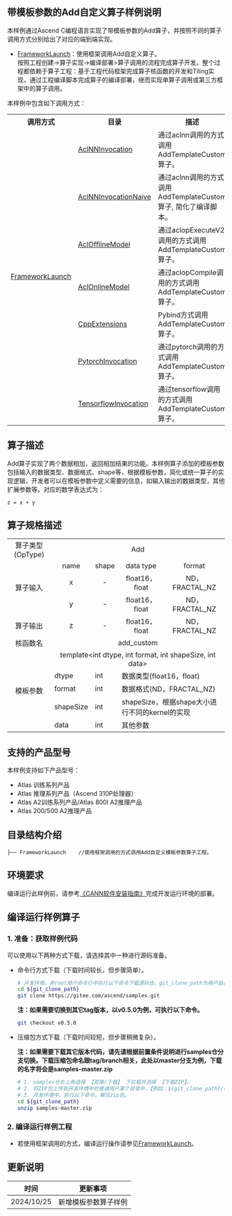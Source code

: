 ## 带模板参数的Add自定义算子样例说明
本样例通过Ascend C编程语言实现了带模板参数的Add算子，并按照不同的算子调用方式分别给出了对应的端到端实现。
- [FrameworkLaunch](./FrameworkLaunch)：使用框架调用Add自定义算子。  
  按照工程创建->算子实现->编译部署>算子调用的流程完成算子开发。整个过程都依赖于算子工程：基于工程代码框架完成算子核函数的开发和Tiling实现，通过工程编译脚本完成算子的编译部署，继而实现单算子调用或第三方框架中的算子调用。

本样例中包含如下调用方式：
<table>
    <th>调用方式</th><th>目录</th><th>描述</th>
    <tr>
        <!-- 列的方向占据7个cell -->
        <td rowspan='7'><a href="./FrameworkLaunch"> FrameworkLaunch</td>
        <td><a href="./FrameworkLaunch/AclNNInvocation"> AclNNInvocation</td><td>通过aclnn调用的方式调用AddTemplateCustom算子。</td>
    </tr>
    <tr>
        <td><a href="./FrameworkLaunch/AclNNInvocationNaive"> AclNNInvocationNaive</td><td>通过aclnn调用的方式调用AddTemplateCustom算子, 简化了编译脚本。</td>
    </tr>
    <tr>
        <td><a href="./FrameworkLaunch/AclOfflineModel"> AclOfflineModel</td><td>通过aclopExecuteV2调用的方式调用AddTemplateCustom算子。</td>
    </tr>
    <tr>
        <td><a href="./FrameworkLaunch/AclOnlineModel"> AclOnlineModel</td><td>通过aclopCompile调用的方式调用AddTemplateCustom算子。</td>
    </tr>
    <tr>
        <td><a href="./FrameworkLaunch/CppExtensions"> CppExtensions</td><td>Pybind方式调用AddTemplateCustom算子。</td>
    </tr>
    <tr>
        <td><a href="./FrameworkLaunch/PytorchInvocation"> PytorchInvocation</td><td>通过pytorch调用的方式调用AddTemplateCustom算子。</td>
    </tr>
    <tr>
        <td><a href="./FrameworkLaunch/TensorflowInvocation"> TensorflowInvocation</td><td>通过tensorflow调用的方式调用AddTemplateCustom算子。</td>
    </tr>
</table>

## 算子描述
Add算子实现了两个数据相加，返回相加结果的功能。本样例算子添加的模板参数包括输入的数据类型、数据格式、shape等，根据模板参数，简化或统一算子的实现逻辑，开发者可以在模板参数中定义需要的信息，如输入输出的数据类型，其他扩展参数等。对应的数学表达式为：
```
z = x + y
```
## 算子规格描述
<table>
<tr><td rowspan="1" align="center">算子类型(OpType)</td><td colspan="4" align="center">Add</td></tr>
</tr>
<tr><td rowspan="3" align="center">算子输入</td><td align="center">name</td><td align="center">shape</td><td align="center">data type</td><td align="center">format</td></tr>
<tr><td align="center">x</td><td align="center">-</td><td align="center">float16，float</td><td align="center">ND，FRACTAL_NZ</td></tr>
<tr><td align="center">y</td><td align="center">-</td><td align="center">float16，float</td><td align="center">ND，FRACTAL_NZ</td></tr>
</tr>
</tr>
<tr><td rowspan="1" align="center">算子输出</td><td align="center">z</td><td align="center">-</td><td align="center">float16，float</td><td align="center">ND，FRACTAL_NZ</td></tr>
</tr>
<tr><td rowspan="1" align="center">核函数名</td><td colspan="4" align="center">add_custom</td></tr>
<tr><td rowspan="5" align="center">模板参数</td><td colspan="4" align="center">template&lt;int dtype, int format, int shapeSize, int data&gt;</td>
      <tr><td>dtype</td><td colspan="1">int</td><td colspan="2">数据类型(float16，float)</td></tr>
      <tr><td>format</td><td colspan="1">int</td><td colspan="2">数据格式(ND，FRACTAL_NZ)</td></tr>
      <tr><td>shapeSize</td><td colspan="1">int</td><td colspan="2">shapeSize，根据shape大小进行不同的kernel的实现</td></tr>
      <tr><td>data</td><td colspan="1">int</td><td colspan="2">其他参数</td></tr>
</tr>

</table>

## 支持的产品型号
本样例支持如下产品型号：
- Atlas 训练系列产品
- Atlas 推理系列产品（Ascend 310P处理器）
- Atlas A2训练系列产品/Atlas 800I A2推理产品
- Atlas 200/500 A2推理产品

## 目录结构介绍
```
├── FrameworkLaunch    //使用框架调用的方式调用Add自定义模板参数算子工程。
```
## 环境要求
编译运行此样例前，请参考[《CANN软件安装指南》](https://hiascend.com/document/redirect/CannCommunityInstSoftware)完成开发运行环境的部署。

## 编译运行样例算子

### 1. 准备：获取样例代码<a name="codeready"></a>

 可以使用以下两种方式下载，请选择其中一种进行源码准备。

 - 命令行方式下载（下载时间较长，但步骤简单）。

   ```bash
   # 开发环境，非root用户命令行中执行以下命令下载源码仓。git_clone_path为用户自己创建的某个目录。
   cd ${git_clone_path}
   git clone https://gitee.com/ascend/samples.git
   ```
   **注：如果需要切换到其它tag版本，以v0.5.0为例，可执行以下命令。**
   ```bash
   git checkout v0.5.0
   ```
 - 压缩包方式下载（下载时间较短，但步骤稍微复杂）。

   **注：如果需要下载其它版本代码，请先请根据前置条件说明进行samples仓分支切换。下载压缩包命名跟tag/branch相关，此处以master分支为例，下载的名字将会是samples-master.zip**
   ```bash
   # 1. samples仓右上角选择 【克隆/下载】 下拉框并选择 【下载ZIP】。
   # 2. 将ZIP包上传到开发环境中的普通用户某个目录中，【例如：${git_clone_path}/samples-master.zip】。
   # 3. 开发环境中，执行以下命令，解压zip包。
   cd ${git_clone_path}
   unzip samples-master.zip
   ```
### 2. 编译运行样例工程
- 若使用框架调用的方式，编译运行操作请参见[FrameworkLaunch](./FrameworkLaunch)。
## 更新说明
| 时间       | 更新事项     |
| ---------- |----------|
| 2024/10/25 | 新增模板参数算子样例 |

